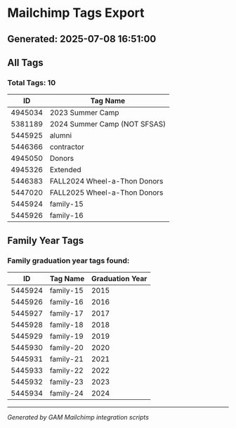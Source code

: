# Mailchimp Tags Export
## Generated: 2025-07-08 16:51:00

## All Tags

### Total Tags: 10

| ID | Tag Name |
|---|---|
| 4945034 | 2023 Summer Camp |
| 5381189 | 2024 Summer Camp (NOT SFSAS) |
| 5445925 | alumni |
| 5446366 | contractor |
| 4945050 | Donors |
| 4945326 | Extended |
| 5446383 | FALL2024 Wheel-a-Thon Donors |
| 5447020 | FALL2025 Wheel-a-Thon Donors |
| 5445924 | family-15 |
| 5445926 | family-16 |

## Family Year Tags

### Family graduation year tags found:

| ID | Tag Name | Graduation Year |
|---|---|---|
| 5445924 | family-15 | 2015 |
| 5445926 | family-16 | 2016 |
| 5445927 | family-17 | 2017 |
| 5445928 | family-18 | 2018 |
| 5445929 | family-19 | 2019 |
| 5445930 | family-20 | 2020 |
| 5445931 | family-21 | 2021 |
| 5445933 | family-22 | 2022 |
| 5445932 | family-23 | 2023 |
| 5445934 | family-24 | 2024 |

---
*Generated by GAM Mailchimp integration scripts*
